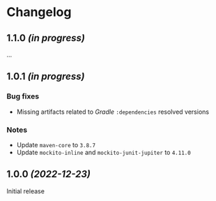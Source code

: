# Changelog

## 1.1.0 _(in progress)_
…

## 1.0.1 _(in progress)_

### Bug fixes
- Missing artifacts related to _Gradle_ `:dependencies` resolved versions

### Notes
- Update `maven-core` to `3.8.7`
- Update `mockito-inline` and `mockito-junit-jupiter` to `4.11.0`

## 1.0.0 _(2022-12-23)_
Initial release